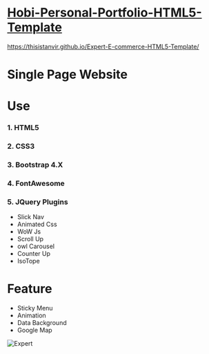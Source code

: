 # [Hobi-Personal-Portfolio-HTML5-Template](https://thisistanvir.github.io/Expert-E-commerce-HTML5-Template/)
https://thisistanvir.github.io/Expert-E-commerce-HTML5-Template/

# Single Page Website

# Use
### 1. HTML5
### 2. CSS3
### 3. Bootstrap 4.X
### 4. FontAwesome
### 5. JQuery Plugins
   * Slick Nav
   * Animated Css
   * WoW Js
   * Scroll Up
   * owl Carousel
   * Counter Up
   * IsoTope
   
# Feature
   * Sticky Menu
   * Animation
   * Data Background
   * Google Map
   
   
![Expert](https://user-images.githubusercontent.com/56197895/80303620-2bbedf80-87d3-11ea-80dd-1f1c55e4ec20.jpg)

